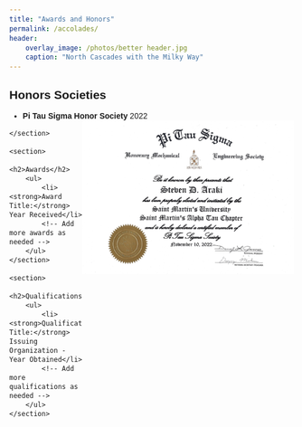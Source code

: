 ```yaml
---
title: "Awards and Honors"
permalink: /accolades/
header:
    overlay_image: /photos/better header.jpg
    caption: "North Cascades with the Milky Way"
---
```


<html>
<style>
        body {
            font-family: Arial, sans-serif;
            margin: 0px;
        }
        .title {
            font-weight: bold;
        }
        .image {
            float: right; /* Float the image to the right */
            width: 375px; /* Set the width of the image as desired */
        }
    </style>

<section>
        <h2>Honors Societies</h2>
        <ul>
            <li><strong>Pi Tau Sigma Honor Society</strong> 2022 </li>
            <!-- Add more honor societies as needed -->
            <img src="/photos/PI TAU SIGMA.jpg" alt="Honors Society" class="image">
        </ul>
        
    </section>

    <section>
        <h2>Awards</h2>
        <ul>
            <li><strong>Award Title:</strong> Year Received</li>
            <!-- Add more awards as needed -->
        </ul>
    </section>

    <section>
        <h2>Qualifications</h2>
        <ul>
            <li><strong>Qualification Title:</strong> Issuing Organization - Year Obtained</li>
            <!-- Add more qualifications as needed -->
        </ul>
    </section>
</html>